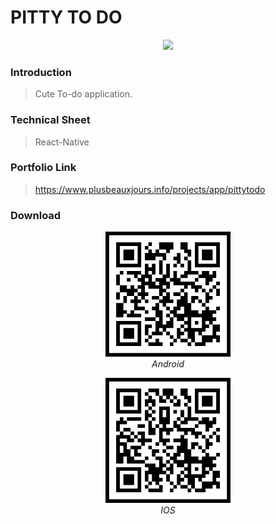 # PITTY TO DO

<p align="center" >
  <img src="https://www.plusbeauxjours.com/static/media/Kitty_app_video.e93e5983.gif" >
  <br>
</p>

### Introduction

> Cute To-do application.

### Technical Sheet

> React-Native

### Portfolio Link

> https://www.plusbeauxjours.info/projects/app/pittytodo

### Download

<span>
<p align="center" >
  <img src="https://github.com/plusbeauxjours/web-plusbeauxjours/blob/master/src/Images/App/Kitty_app/KittyToDo_Android.jpg
" width="200"height="200" >
  <br>
  <em>Android</em>
  </p>
  <p align="center" >
  <img src="https://github.com/plusbeauxjours/web-plusbeauxjours/blob/master/src/Images/App/Kitty_app/KittyToDo_IOS.jpg" width="200"height="200" >
  <br>
  <em>IOS</em>
</p>
  </span>
